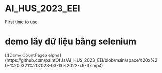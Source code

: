 # AI_HUS_2023_EEI
First time to use

<h1> demo lấy dữ liệu bằng selenium</h1>
[![Demo CountPages alpha](https://github.com/paintOfUs/AI_HUS_2023_EEI/blob/main/space%20x%20-%200321%202023-03-19%2022-49-37.mp4)
